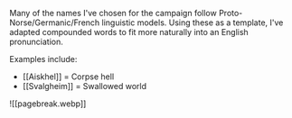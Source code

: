 Many of the names I've chosen for the campaign follow Proto-Norse/Germanic/French linguistic models. Using these as a template, I've adapted compounded words to fit more naturally into an English pronunciation.

Examples include:
- [[Aiskhel]] = Corpse hell
- [[Svalgheim]] = Swallowed world

![[pagebreak.webp]]